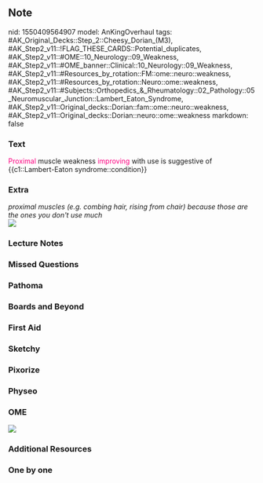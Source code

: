 ## Note
nid: 1550409564907
model: AnKingOverhaul
tags: #AK_Original_Decks::Step_2::Cheesy_Dorian_(M3), #AK_Step2_v11::!FLAG_THESE_CARDS::Potential_duplicates, #AK_Step2_v11::#OME::10_Neurology::09_Weakness, #AK_Step2_v11::#OME_banner::Clinical::10_Neurology::09_Weakness, #AK_Step2_v11::#Resources_by_rotation::FM::ome::neuro::weakness, #AK_Step2_v11::#Resources_by_rotation::Neuro::ome::weakness, #AK_Step2_v11::#Subjects::Orthopedics_&_Rheumatology::02_Pathology::05_Neuromuscular_Junction::Lambert_Eaton_Syndrome, #AK_Step2_v11::Original_decks::Dorian::fam::ome::neuro::weakness, #AK_Step2_v11::Original_decks::Dorian::neuro::ome::weakness
markdown: false

### Text
<font color="#FC0280">Proximal</font> muscle weakness <font color=
"#FC0280">improving</font> with use is suggestive of
{{c1::Lambert-Eaton syndrome::condition}}

### Extra
<div>
  <i>proximal muscles (e.g. combing hair, rising from chair)
  because those are the ones you don't use much</i>
</div><img src="paste-641509200232449.jpg">

### Lecture Notes


### Missed Questions


### Pathoma


### Boards and Beyond


### First Aid


### Sketchy


### Pixorize


### Physeo


### OME
<div class="ome-widget">
  <a href=
  "https://onlinemeded.org/spa/neurology/weakness/acquire?ref=anki">
  <img src="_OME_AnkiFlashcards_Lesson_6.png"></a>
</div>

### Additional Resources


### One by one


